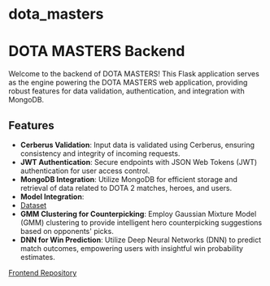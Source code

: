 # dota_masters

# DOTA MASTERS Backend

Welcome to the backend of DOTA MASTERS! This Flask application serves as the engine powering the DOTA MASTERS web application, providing robust features for data validation, authentication, and integration with MongoDB.

## Features

- **Cerberus Validation**: Input data is validated using Cerberus, ensuring consistency and integrity of incoming requests.
- **JWT Authentication**: Secure endpoints with JSON Web Tokens (JWT) authentication for user access control.
- **MongoDB Integration**: Utilize MongoDB for efficient storage and retrieval of data related to DOTA 2 matches, heroes, and users.
- **Model Integration**:
-  [Dataset](https://www.kaggle.com/datasets/darianogina/dota-2-matches-pro-leagues/data)
  - **GMM Clustering for Counterpicking**: Employ Gaussian Mixture Model (GMM) clustering to provide intelligent hero counterpicking suggestions based on opponents' picks.
  - **DNN for Win Prediction**: Utilize Deep Neural Networks (DNN) to predict match outcomes, empowering users with insightful win probability estimates.



 [Frontend Repository](https://github.com/Yasodhyassp30/dota_masters_frontend)

